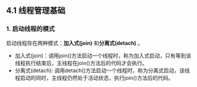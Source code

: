 ## 4.1 线程管理基础

### 1. 启动线程的模式

启动线程存在两种模式：**加入式(join)** 和**分离式(detach)** 。

+ 加入式(join)：调用join()方法启动一个线程时，称为加入式启动，只有等到该线程执行结束后，主线程在join()方法后的代码才会执行。
+ 分离式(detach): 调用detach()方法启动一个线程时，称为分离式启动，该线程启动的同时，主线程仍然处于活动状态，执行join()方法后的代码。


